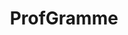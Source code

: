 ---
layout: post
title: ProfGramme
lien: https://github.com/DegrangeM/ProfGramme
description: >-
  Profgramme est un logiciel permettant de créer facilement sa progression depuis une liste d'éléments (par exemple tirée d'un programme officiel).
image: >-
  https://user-images.githubusercontent.com/53106394/61581282-8f1d3200-ab1c-11e9-94da-4fe9101953ef.gif
category: Outil en ligne
tags:
  - OutilEnLigne
---